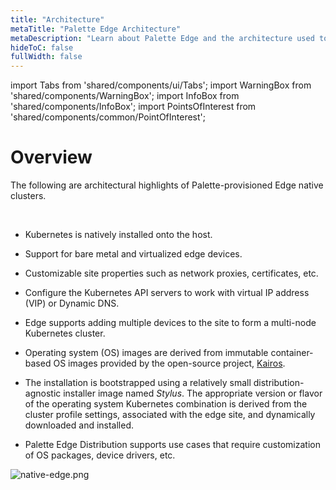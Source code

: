```yaml
---
title: "Architecture"
metaTitle: "Palette Edge Architecture"
metaDescription: "Learn about Palette Edge and the architecture used to suppport edge clusters."
hideToC: false
fullWidth: false
---
```


import Tabs from 'shared/components/ui/Tabs';
import WarningBox from 'shared/components/WarningBox';
import InfoBox from 'shared/components/InfoBox';
import PointsOfInterest from 'shared/components/common/PointOfInterest';

# Overview

The following are architectural highlights of Palette-provisioned Edge native clusters.

<br />

* Kubernetes is natively installed onto the host.


* Support for bare metal and virtualized edge devices.


* Customizable site properties such as network proxies, certificates, etc.


* Configure the Kubernetes API servers to work with virtual IP address (VIP) or Dynamic DNS.


* Edge supports adding multiple devices to the site to form a multi-node Kubernetes cluster.


* Operating system (OS) images are derived from immutable container-based OS images provided by the open-source project, [Kairos](http://kairos.io).


* The installation is bootstrapped using a relatively small distribution-agnostic installer image named *Stylus*. The appropriate version or flavor of the operating system Kubernetes combination is derived from the cluster profile settings, associated with the edge site, and dynamically downloaded and installed.


* Palette Edge Distribution supports use cases that require customization of OS packages, device drivers, etc.

![native-edge.png](/native-edge.png)